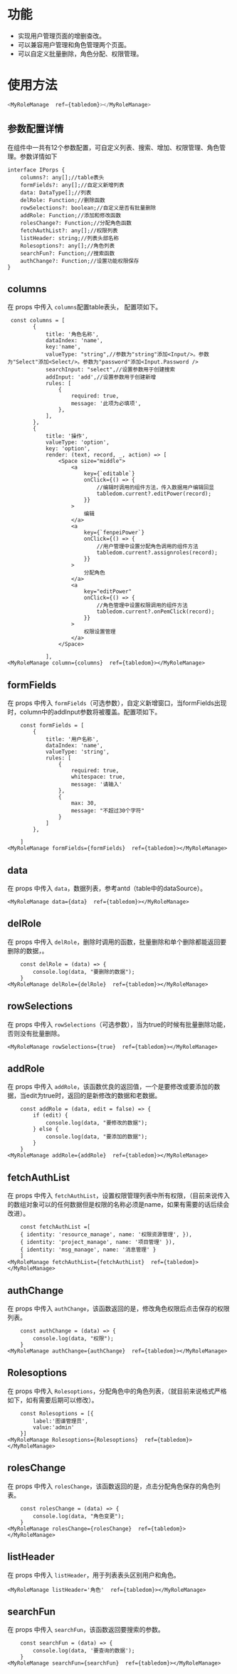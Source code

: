 # 功能

- 实现用户管理页面的增删查改。
- 可以兼容用户管理和角色管理两个页面。
- 可以自定义批量删除，角色分配、权限管理。

# 使用方法

```ts
<MyRoleManage  ref={tabledom}></MyRoleManage>
```

## 参数配置详情

在组件中一共有12个参数配置，可自定义列表、搜索、增加、权限管理、角色管理。参数详情如下

```tsx
interface IPorps {
    columns?: any[];//table表头
    formFields?: any[];//自定义新增列表
    data: DataType[];//列表
    delRole: Function;//删除函数
    rowSelections?: boolean;//自定义是否有批量删除
    addRole: Function;//添加和修改函数
    rolesChange?: Function;//分配角色函数
    fetchAuthList?: any[];//权限列表
    listHeader: string;//列表头部名称
    Rolesoptions?: any[];//角色列表
    searchFun?: Function;//搜索函数
    authChange?: Function;//设置功能权限保存
}
```

## columns

在 props 中传入 `columns`配置table表头， 配置项如下。

```tsx
 const columns = [
        {
            title: '角色名称',
            dataIndex: 'name',
            key:'name',
            valueType: "string",//参数为"string"添加<Input/>。参数为"Select"添加<Select/>。参数为"password"添加<Input.Password />
            searchInput: "select",//设置参数用于创建搜索
            addInput: 'add',//设置参数用于创建新增
            rules: [
                {
                    required: true,
                    message: '此项为必填项',
                },
            ],
        },
        {
            title: '操作',
            valueType: 'option',
            key: 'option',
            render: (text, record, _, action) => [
                <Space size="middle">
                    <a
                        key={`editable`}
                        onClick={() => {
                            //编辑时调用的组件方法，传入数据用户编辑回显
                            tabledom.current?.editPower(record);
                        }}
                    >
                        编辑
                    </a>
                    <a
                        key={`fenpeiPower`}
                        onClick={() => {
                            //用户管理中设置分配角色调用的组件方法
                            tabledom.current?.assignroles(record);
                        }}
                    >
                        分配角色
                    </a>
                    <a
                        key="editPower"
                        onClick={() => {
                            //角色管理中设置权限调用的组件方法
                            tabledom.current?.onPemClick(record);
                        }}
                    >
                        权限设置管理
                    </a>
                </Space>

            ],
<MyRoleManage column={columns}  ref={tabledom}></MyRoleManage>
```

## formFields

在 props 中传入 `formFields`（可选参数），自定义新增窗口，当formFields出现时，column中的addInput参数将被覆盖。配置项如下。

```tsx
    const formFields = [
        {
            title: '用户名称',
            dataIndex: 'name',
            valueType: 'string',
            rules: [
                {
                    required: true,
                    whitespace: true,
                    message: '请输入'
                },
                {
                    max: 30,
                    message: "不超过30个字符"
                }
            ]
        },
       
    ]
<MyRoleManage formFields={formFields}  ref={tabledom}></MyRoleManage>
```

## data

在 props 中传入 `data`，数据列表，参考antd（table中的dataSource）。

```tsx
<MyRoleManage data={data}  ref={tabledom}></MyRoleManage>
```

## delRole

在 props 中传入 `delRole`，删除时调用的函数，批量删除和单个删除都能返回要删除的数据，。

```tsx
    const delRole = (data) => {
        console.log(data, "要删除的数据");
    }
<MyRoleManage delRole={delRole}  ref={tabledom}></MyRoleManage>
```

## rowSelections

在 props 中传入 `rowSelections`（可选参数），当为true的时候有批量删除功能，否则没有批量删除。

```tsx
<MyRoleManage rowSelections={true}  ref={tabledom}></MyRoleManage>
```

## addRole

在 props 中传入 `addRole`，该函数优良的返回值，一个是要修改或要添加的数据，当edit为true时，返回的是新修改的数据和老数据。

```tsx
    const addRole = (data, edit = false) => {
        if (edit) {
            console.log(data, "要修改的数据");
        } else {
            console.log(data, "要添加的数据");
        }
    }
<MyRoleManage addRole={addRole}  ref={tabledom}></MyRoleManage>
```

## fetchAuthList

在 props 中传入 `fetchAuthList`，设置权限管理列表中所有权限，（目前来说传入的数组对象可以的任何数据但是权限的名称必须是name，如果有需要的话后续会改进）。

```tsx
    const fetchAuthList =[
    { identity: 'resource_manage', name: '权限资源管理', }),
    { identity: 'project_manage', name: '项目管理' }),
    { identity: 'msg_manage', name: '消息管理' }
    ]
<MyRoleManage fetchAuthList={fetchAuthList}  ref={tabledom}></MyRoleManage>
```

## authChange
在 props 中传入 `authChange`，该函数返回的是，修改角色权限后点击保存的权限列表。

```tsx
    const authChange = (data) => {
        console.log(data, "权限");
    }
<MyRoleManage authChange={authChange}  ref={tabledom}></MyRoleManage>
```


## Rolesoptions

在 props 中传入 `Rolesoptions`，分配角色中的角色列表，（就目前来说格式严格如下，如有需要后期可以修改）。

```tsx
    const Rolesoptions = [{
        label:'图谱管理员',
        value:'admin'
    }]
<MyRoleManage Rolesoptions={Rolesoptions}  ref={tabledom}></MyRoleManage>
```


## rolesChange

在 props 中传入 `rolesChange`，该函数返回的是，点击分配角色保存的角色列表。

```tsx
    const rolesChange = (data) => {
        console.log(data, "角色变更");
    }
<MyRoleManage rolesChange={rolesChange}  ref={tabledom}></MyRoleManage>
```

## listHeader
在 props 中传入 `listHeader`，用于列表表头区别用户和角色。

```tsx
<MyRoleManage listHeader='角色'  ref={tabledom}></MyRoleManage>
```

## searchFun
在 props 中传入 `searchFun`，该函数返回要搜索的参数。

```tsx
    const searchFun = (data) => {
        console.log(data, '要查询的数据');
    }
<MyRoleManage searchFun={searchFun}  ref={tabledom}></MyRoleManage>
```
